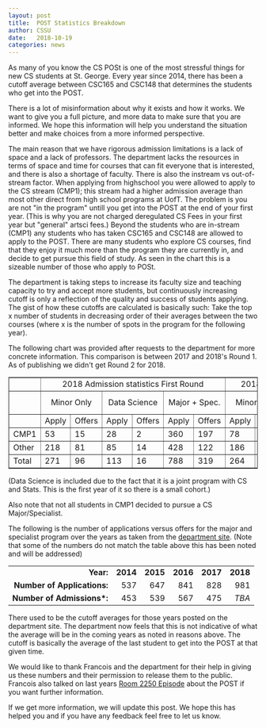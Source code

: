```yaml
---
layout: post
title:  POST Statistics Breakdown
author: CSSU
date:   2018-10-19
categories: news
---
```


As many of you know the CS POSt is one of the most stressful things for new CS students at St. George. Every year since 2014, there has been a cutoff average between CSC165 and CSC148 that determines the students who get into the POST.

There is a lot of misinformation about why it exists and how it works. We want to give you a full picture, and more data to make sure that you are informed. We hope this information will help you understand the situation better and make choices from a more informed perspective. 

The main reason that we have rigorous admission limitations is a lack of space and a lack of professors. The department lacks the resources in terms of space and time for courses that can fit everyone that is interested, and there is also a shortage of faculty. There is also the instream vs out-of-stream factor. When applying from highschool you were allowed to apply to the CS stream (CMP1); this stream had a higher admission average than most other direct from high school programs at UofT. The problem is you are not "in the program" untill you get into the POST at the end of your first year. (This is why you are not charged deregulated CS Fees in your first year but "general" artsci fees.) Beyond the students who are in-stream (CMP1) any students who has taken CSC165 and CSC148 are allowed to apply to the POST. There are many students who explore CS courses, find that they enjoy it much more than the program they are currently in, and decide to get pursue this field of study. As seen in the chart this is a sizeable number of those who apply to POSt.

The department is taking steps to increase its faculty size and teaching capacity to try and accept more students, but continuously increasing cutoff is only a reflection of the quality and success of students applying. The gist of how these cutoffs are calculated is basically such: Take the top x number of students in decreasing order of their averages between the two courses (where x is the number of spots in the program for the following year).

The following chart was provided after requests to the department for more concrete information. This comparison is between 2017 and 2018's Round 1. As of publishing we didn't get Round 2 for 2018.

<table cellpadding="2" border="1">
     <tbody>
       <tr>
         <td><br>
         </td>
         <td colspan="6" align="center">2018 Admission statistics First Round</td>
         <td colspan="6" align="center">2018 Admission statistics Second Round</td>
         <td colspan="5" align="center">2017 Major + Spec. statistics</td>
       </tr>
       <tr>
         <td><br>
         </td>
         <td colspan="2" align="center">Minor Only</td>
         <td colspan="2" align="center">Data Science</td>
         <td colspan="2" align="center">Major + Spec.</td>
         <td colspan="2" align="center">Minor Only</td>
         <td colspan="2" align="center">Data Science</td>
         <td colspan="2" align="center">Major + Spec.</td>
         <td colspan="2" align="center">First Round</td>
         <td colspan="2" align="center">Second Round</td>
       </tr>
       <tr>
         <td><br>
         </td>
         <td>Apply</td>
         <td>Offers</td>
         <td>Apply</td>
         <td>Offers</td>
         <td>Apply</td>
         <td>Offers</td>
         <td>Apply</td>
         <td>Offers</td>
         <td>Apply</td>
         <td>Offers</td>
         <td>Apply</td>
         <td>Offers</td>
         <td>Apply</td>
         <td>Offers</td>
         <td>Apply</td>
         <td>Offers</td>
       </tr>
       <tr>
         <td>CMP1</td>
         <td>53</td>
         <td>15</td>
         <td>28</td>
         <td>2</td>
         <td>360</td>
         <td>197</td>
         <td>78</td>
         <td>35</td>
         <td>24</td>
         <td>4</td>
         <td>146</td>
         <td>49</td>
         <td>268</td>
         <td>148</td>
         <td>57</td>
         <td>10</td>
       </tr>
       <tr>
         <td>Other</td>
         <td>218</td>
         <td>81</td>
         <td>85</td>
         <td>14</td>
         <td>428</td>
         <td>122</td>
         <td>186</td>
         <td>79</td>
         <td>63</td>
         <td>6</td>
         <td>253</td>
         <td>62</td>
         <td>411</td>
         <td>155</td>
         <td>272</td>
         <td>55</td>
       </tr>
       <tr>
         <td>Total</td>
         <td>271</td>
         <td>96</td>
         <td>113</td>
         <td>16</td>
         <td>788</td>
         <td>319</td>
         <td>264</td>
         <td>114</td>
         <td>87</td>
         <td>10</td>
         <td>399</td>
         <td>111</td>
         <td>679</td>
         <td>303</td>
         <td>329</td>
         <td>65</td>
       </tr>
     </tbody>
   </table>

(Data Science is included due to the fact that it is a joint program with CS and Stats. This is the first year of it so there is a small cohort.)

Also note that not all students in CMP1 decided to pursue a CS Major/Specialist. 

The following is the number of applications versus offers for the major and specialist program over the years as taken from the [department site](http://web.cs.toronto.edu/program/ugrad/admission.htm). (Note that some of the numbers do not match the table above this has been noted and will be addressed)

<table cellspacing="3" cellpadding="3">
   <tbody align="right">
       <tr>
           <td><b>Year:</b></td>
           <td align="center"><b>2014</b></td>
           <td align="center"><b>2015</b></td>
           <td align="center"><b>2016</b></td>
           <td align="center"><b>2017</b></td>
           <td align="center"><b>2018</b></td>
       </tr>
       <tr>
           <td><b>Number of Applications:</b></td>
           <td>537</td>
           <td>647</td>
           <td>841</td>
           <td>828</td>
           <td>981</td>
       </tr>
       <tr>
           <td><b>Number of Admissions*:</b></td>
           <td>453</td>
           <td>539</td>
           <td>567</td>
           <td>475</td>
           <td><em>TBA</em></td>
       </tr>
   </tbody>
</table>

There used to be the cutoff averages for those years posted on the department site. The department now feels that this is not indicative of what the average will be in the coming years as noted in reasons above. The cutoff is basically the average of the last student to get into the POST at that given time.

We would like to thank Francois and the department for their help in giving us these numbers and their permission to release them to the public. Francois also talked on last years [Room 2250 Episode](https://soundcloud.com/room-2250/s1e2-the-pitt-questions) about the POST if you want further information.

If we get more information, we will update this post. We hope this has helped you and if you have any feedback feel free to let us know.